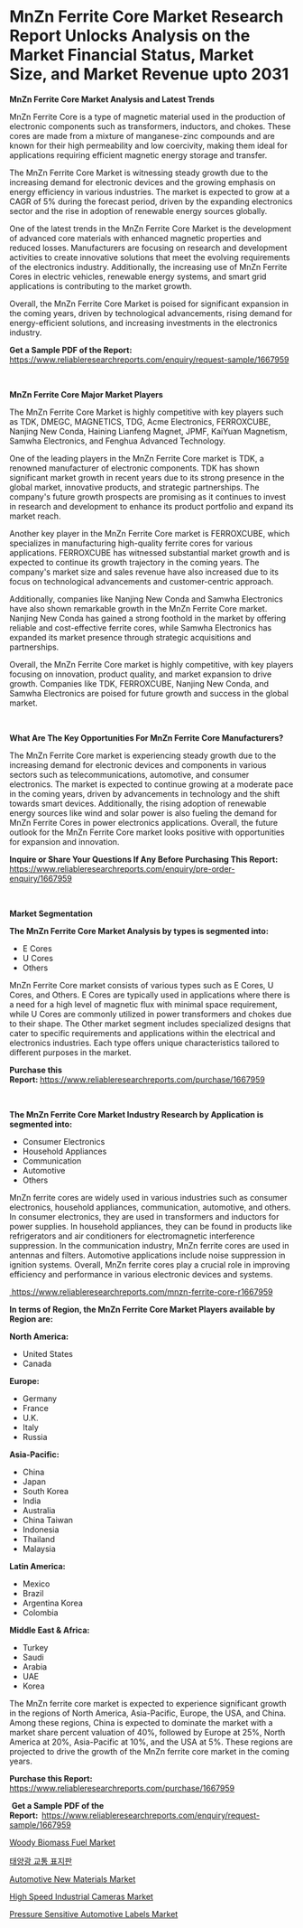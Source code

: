<p><h1>MnZn Ferrite Core Market Research Report Unlocks Analysis on the Market Financial Status, Market Size, and Market Revenue upto 2031</h1></p><p><strong>MnZn Ferrite Core Market Analysis and Latest Trends</strong></p>
<p><p>MnZn Ferrite Core is a type of magnetic material used in the production of electronic components such as transformers, inductors, and chokes. These cores are made from a mixture of manganese-zinc compounds and are known for their high permeability and low coercivity, making them ideal for applications requiring efficient magnetic energy storage and transfer.</p><p>The MnZn Ferrite Core Market is witnessing steady growth due to the increasing demand for electronic devices and the growing emphasis on energy efficiency in various industries. The market is expected to grow at a CAGR of 5% during the forecast period, driven by the expanding electronics sector and the rise in adoption of renewable energy sources globally.</p><p>One of the latest trends in the MnZn Ferrite Core Market is the development of advanced core materials with enhanced magnetic properties and reduced losses. Manufacturers are focusing on research and development activities to create innovative solutions that meet the evolving requirements of the electronics industry. Additionally, the increasing use of MnZn Ferrite Cores in electric vehicles, renewable energy systems, and smart grid applications is contributing to the market growth.</p><p>Overall, the MnZn Ferrite Core Market is poised for significant expansion in the coming years, driven by technological advancements, rising demand for energy-efficient solutions, and increasing investments in the electronics industry.</p></p>
<p><strong>Get a Sample PDF of the Report:&nbsp;</strong> <a href="https://www.reliableresearchreports.com/enquiry/request-sample/1667959">https://www.reliableresearchreports.com/enquiry/request-sample/1667959</a></p>
<p>&nbsp;</p>
<p><strong>MnZn Ferrite Core Major Market Players</strong></p>
<p><p>The MnZn Ferrite Core Market is highly competitive with key players such as TDK, DMEGC, MAGNETICS, TDG, Acme Electronics, FERROXCUBE, Nanjing New Conda, Haining Lianfeng Magnet, JPMF, KaiYuan Magnetism, Samwha Electronics, and Fenghua Advanced Technology.</p><p>One of the leading players in the MnZn Ferrite Core market is TDK, a renowned manufacturer of electronic components. TDK has shown significant market growth in recent years due to its strong presence in the global market, innovative products, and strategic partnerships. The company's future growth prospects are promising as it continues to invest in research and development to enhance its product portfolio and expand its market reach.</p><p>Another key player in the MnZn Ferrite Core market is FERROXCUBE, which specializes in manufacturing high-quality ferrite cores for various applications. FERROXCUBE has witnessed substantial market growth and is expected to continue its growth trajectory in the coming years. The company's market size and sales revenue have also increased due to its focus on technological advancements and customer-centric approach.</p><p>Additionally, companies like Nanjing New Conda and Samwha Electronics have also shown remarkable growth in the MnZn Ferrite Core market. Nanjing New Conda has gained a strong foothold in the market by offering reliable and cost-effective ferrite cores, while Samwha Electronics has expanded its market presence through strategic acquisitions and partnerships.</p><p>Overall, the MnZn Ferrite Core market is highly competitive, with key players focusing on innovation, product quality, and market expansion to drive growth. Companies like TDK, FERROXCUBE, Nanjing New Conda, and Samwha Electronics are poised for future growth and success in the global market.</p></p>
<p>&nbsp;</p>
<p><strong>What Are The Key Opportunities For MnZn Ferrite Core Manufacturers?</strong></p>
<p><p>The MnZn Ferrite Core market is experiencing steady growth due to the increasing demand for electronic devices and components in various sectors such as telecommunications, automotive, and consumer electronics. The market is expected to continue growing at a moderate pace in the coming years, driven by advancements in technology and the shift towards smart devices. Additionally, the rising adoption of renewable energy sources like wind and solar power is also fueling the demand for MnZn Ferrite Cores in power electronics applications. Overall, the future outlook for the MnZn Ferrite Core market looks positive with opportunities for expansion and innovation.</p></p>
<p><strong>Inquire or Share Your Questions If Any Before Purchasing This Report:</strong> <a href="https://www.reliableresearchreports.com/enquiry/pre-order-enquiry/1667959">https://www.reliableresearchreports.com/enquiry/pre-order-enquiry/1667959</a></p>
<p>&nbsp;</p>
<p><strong>Market Segmentation</strong></p>
<p><strong>The MnZn Ferrite Core Market Analysis by types is segmented into:</strong></p>
<p><ul><li>E Cores</li><li>U Cores</li><li>Others</li></ul></p>
<p><p>MnZn Ferrite Core market consists of various types such as E Cores, U Cores, and Others. E Cores are typically used in applications where there is a need for a high level of magnetic flux with minimal space requirement, while U Cores are commonly utilized in power transformers and chokes due to their shape. The Other market segment includes specialized designs that cater to specific requirements and applications within the electrical and electronics industries. Each type offers unique characteristics tailored to different purposes in the market.</p></p>
<p><strong>Purchase this Report:&nbsp;</strong><a href="https://www.reliableresearchreports.com/purchase/1667959">https://www.reliableresearchreports.com/purchase/1667959</a></p>
<p>&nbsp;</p>
<p><strong>The MnZn Ferrite Core Market Industry Research by Application is segmented into:</strong></p>
<p><ul><li>Consumer Electronics</li><li>Household Appliances</li><li>Communication</li><li>Automotive</li><li>Others</li></ul></p>
<p><p>MnZn ferrite cores are widely used in various industries such as consumer electronics, household appliances, communication, automotive, and others. In consumer electronics, they are used in transformers and inductors for power supplies. In household appliances, they can be found in products like refrigerators and air conditioners for electromagnetic interference suppression. In the communication industry, MnZn ferrite cores are used in antennas and filters. Automotive applications include noise suppression in ignition systems. Overall, MnZn ferrite cores play a crucial role in improving efficiency and performance in various electronic devices and systems.</p></p>
<p><a href="https://www.reliableresearchreports.com/mnzn-ferrite-core-r1667959">&nbsp;https://www.reliableresearchreports.com/mnzn-ferrite-core-r1667959</a></p>
<p><strong>In terms of Region, the MnZn Ferrite Core Market Players available by Region are:</strong></p>
<p>
    <p> <strong> North America: </strong>
        <ul>
            <li>United States</li>
            <li>Canada</li>
        </ul>
        </p> 
    <p> <strong> Europe: </strong>
        <ul>
            <li>Germany</li>
            <li>France</li>
            <li>U.K.</li>
            <li>Italy</li>
            <li>Russia</li>
        </ul>
        </p> 
    <p> <strong> Asia-Pacific: </strong>
        <ul>
            <li>China</li>
            <li>Japan</li>
            <li>South Korea</li>
            <li>India</li>
            <li>Australia</li>
            <li>China Taiwan</li>
            <li>Indonesia</li>
            <li>Thailand</li>
            <li>Malaysia</li>
        </ul>
        </p> 
    <p> <strong> Latin America: </strong>
        <ul>
            <li>Mexico</li>
            <li>Brazil</li>
            <li>Argentina Korea</li>
            <li>Colombia</li>
        </ul>
        </p> 
    <p> <strong> Middle East & Africa: </strong>
        <ul>
            <li>Turkey</li>
            <li>Saudi</li>
            <li>Arabia</li>
            <li>UAE</li>
            <li>Korea</li>
        </ul>
    </p>
    </p>
<p><p>The MnZn ferrite core market is expected to experience significant growth in the regions of North America, Asia-Pacific, Europe, the USA, and China. Among these regions, China is expected to dominate the market with a market share percent valuation of 40%, followed by Europe at 25%, North America at 20%, Asia-Pacific at 10%, and the USA at 5%. These regions are projected to drive the growth of the MnZn ferrite core market in the coming years.</p></p>
<p><strong>Purchase this Report: </strong><a href="https://www.reliableresearchreports.com/purchase/1667959">https://www.reliableresearchreports.com/purchase/1667959</a></p>
<p>&nbsp;<strong>Get a Sample PDF of the Report:&nbsp;&nbsp;</strong><a href="https://www.reliableresearchreports.com/enquiry/request-sample/1667959">https://www.reliableresearchreports.com/enquiry/request-sample/1667959</a></p>
<p><strong></strong></p>
<p><p><a href="https://github.com/Krish2023na/Market-Research-Report-List-6/blob/main/woody-biomass-fuel-market.md">Woody Biomass Fuel Market</a></p><p><a href="https://medium.com/@ucghafeg91/%ED%83%9C%EC%96%91-%EA%B5%90%ED%86%B5-%ED%91%9C%EC%A7%80%ED%8C%90-%EC%8B%9C%EC%9E%A5-%EA%B7%9C%EB%AA%A8%EB%8A%94-%EC%97%B0%ED%8F%89%EA%B7%A0-%EC%84%B1%EC%9E%A5%EB%A5%A0-11-%EB%A1%9C-%EC%A6%9D%EA%B0%80%ED%95%98%EA%B3%A0-%EC%9E%88%EC%9C%BC%EB%A9%B0-%EC%9D%B4-%EB%B3%B4%EA%B3%A0%EC%84%9C%EB%8A%94-%EC%9C%A0%ED%98%95-%EC%9D%91%EC%9A%A9-%EC%84%B1%EC%9E%A5-%EB%B0%8F-2024%EB%85%84%EB%B6%80%ED%84%B0-2031%EB%85%84%EA%B9%8C%EC%A7%80%EC%9D%98-%EC%98%88%EC%B8%A1-%EB%B6%84%EC%84%9D%EC%9D%84-%EB%8B%A4%EB%A3%A8%EA%B3%A0-%EC%9E%88%EC%8A%B5%EB%8B%88%EB%8B%A4-06b588c141d7">태양광 교통 표지판</a></p><p><a href="https://www.linkedin.com/pulse/automotive-new-materials-market-trends-analysis-opportunities-xx5ye?trackingId=Cvu2Zin5TUueewnPkjATeA%3D%3D">Automotive New Materials Market</a></p><p><a href="https://github.com/RickHolmes3/Market-Research-Report-List-6/blob/main/high-speed-industrial-cameras-market.md">High Speed Industrial Cameras Market</a></p><p><a href="https://www.linkedin.com/pulse/global-pressure-sensitive-automotive-labels-industry-types-fcjif?trackingId=IgjXWB07TwiyzDWQMMwCJA%3D%3D">Pressure Sensitive Automotive Labels Market</a></p></p>